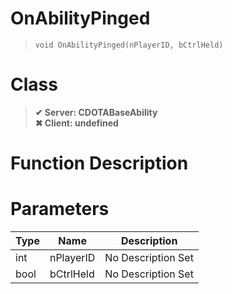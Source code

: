# OnAbilityPinged
> `void OnAbilityPinged(nPlayerID, bCtrlHeld)`
# Class
> __✔ Server: CDOTABaseAbility__  
> __✖ Client: undefined__  
# Function Description

# Parameters
Type|Name|Description
--|--|--
int|nPlayerID|No Description Set
bool|bCtrlHeld|No Description Set
